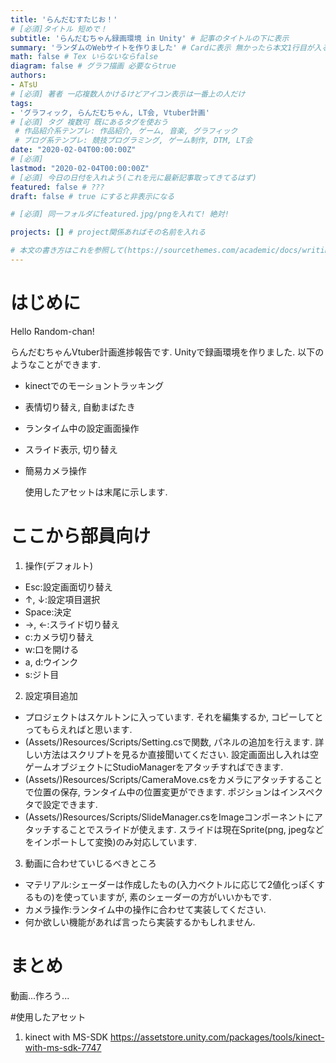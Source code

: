 ```yaml
---
title: 'らんだむすたじお！'
# [必須]タイトル 短めで！
subtitle: 'らんだむちゃん録画環境 in Unity' # 記事のタイトルの下に表示
summary: 'ランダムのWebサイトを作りました' # Cardに表示 無かったら本文1行目が入る 短めで！
math: false # Tex いらないならfalse
diagram: false # グラフ描画 必要ならtrue
authors:
- ATsU
# [必須] 著者 一応複数人かけるけどアイコン表示は一番上の人だけ
tags:
- 'グラフィック, らんだむちゃん, LT会, Vtuber計画'
# [必須] タグ 複数可 既にあるタグを使おう
 # 作品紹介系テンプレ: 作品紹介, ゲーム, 音楽, グラフィック
 # ブログ系テンプレ: 競技プログラミング, ゲーム制作, DTM, LT会
date: "2020-02-04T00:00:00Z"
# [必須]
lastmod: "2020-02-04T00:00:00Z"
# [必須] 今日の日付を入れよう(これを元に最新記事取ってきてるはず)
featured: false # ???
draft: false # true にすると非表示になる

# [必須] 同一フォルダにfeatured.jpg/pngを入れて! 絶対!

projects: [] # project関係あればその名前を入れる

# 本文の書き方はこれを参照して(https://sourcethemes.com/academic/docs/writing-markdown-latex/)
---
```

# はじめに
Hello Random-chan!

らんだむちゃんVtuber計画進捗報告です. Unityで録画環境を作りました. 以下のようなことができます. 

- kinectでのモーショントラッキング
- 表情切り替え, 自動まばたき
- ランタイム中の設定画面操作 
- スライド表示, 切り替え
- 簡易カメラ操作

  使用したアセットは末尾に示します. 

# ここから部員向け
1. 操作(デフォルト)
- Esc:設定画面切り替え
- ↑, ↓:設定項目選択
- Space:決定
- →, ←:スライド切り替え
- c:カメラ切り替え
- w:口を開ける
- a, d:ウインク
- s:ジト目

2. 設定項目追加

- プロジェクトはスケルトンに入っています. それを編集するか, コピーしてとってもらえればと思います. 
- (Assets/)Resources/Scripts/Setting.csで関数, パネルの追加を行えます. 詳しい方法はスクリプトを見るか直接聞いてください. 設定画面出し入れは空ゲームオブジェクトにStudioManagerをアタッチすればできます. 
- (Assets/)Resources/Scripts/CameraMove.csをカメラにアタッチすることで位置の保存, ランタイム中の位置変更ができます. ポジションはインスペクタで設定できます. 
- (Assets/)Resources/Scripts/SlideManager.csをImageコンポーネントにアタッチすることでスライドが使えます. スライドは現在Sprite(png, jpegなどをインポートして変換)のみ対応しています. 

3. 動画に合わせていじるべきところ
- マテリアル:シェーダーは作成したもの(入力ベクトルに応じて2値化っぽくするもの)を使っていますが, 素のシェーダーの方がいいかもです. 
- カメラ操作:ランタイム中の操作に合わせて実装してください. 
- 何か欲しい機能があれば言ったら実装するかもしれません. 

# まとめ
動画...作ろう...

#使用したアセット
1. kinect with MS-SDK
https://assetstore.unity.com/packages/tools/kinect-with-ms-sdk-7747
